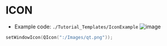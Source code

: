 # ICON
- Example code: ``./Tutorial_Templates/IconExample``
![image](./Tutorial_img/icon.png)
``` Cpp
setWindowIcon(QIcon(":/Images/qt.png"));
```